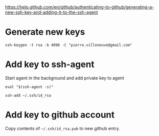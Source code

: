 
https://help.github.com/en/github/authenticating-to-github/generating-a-new-ssh-key-and-adding-it-to-the-ssh-agent

# Generate new keys

	ssh-keygen -t rsa -b 4096 -C "pierre.villeneuve@gmail.com"

# Add key to ssh-agent

Start agent in the background and add private key to agent

	eval "$(ssh-agent -s)"

	ssh-add ~/.ssh/id_rsa


# Add key to github account

Copy contents of `~/.ssh/id_rsa.pub` to new github entry.



